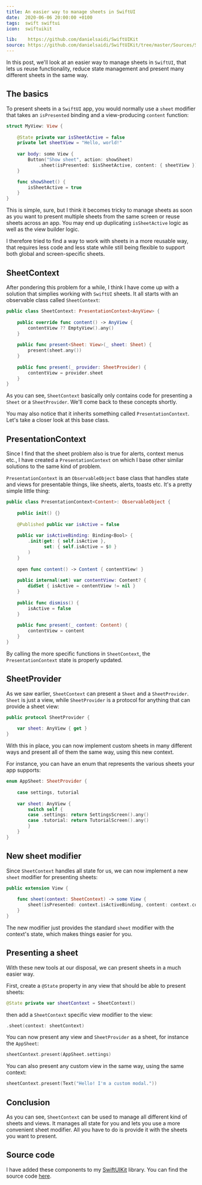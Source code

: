 ```yaml
---
title: An easier way to manage sheets in SwiftUI
date:  2020-06-06 20:00:00 +0100
tags:  swift swiftui
icon:  swiftuikit

lib:    https://github.com/danielsaidi/SwiftUIKit
source: https://github.com/danielsaidi/SwiftUIKit/tree/master/Sources/SwiftUIKit/Sheets
---
```


In this post, we'll look at an easier way to manage sheets in `SwiftUI`, that lets us reuse functionality, reduce state management and present many different sheets in the same way.


## The basics

To present sheets in a `SwiftUI` app, you would normally use a `sheet` modifier that takes an `isPresented` binding and a view-producing `content` function:

```swift
struct MyView: View {
    
    @State private var isSheetActive = false
    private let sheetView = "Hello, world!"
    
    var body: some View {
        Button("Show sheet", action: showSheet)
            .sheet(isPresented: $isSheetActive, content: { sheetView })
    }

    func showSheet() {
        isSheetActive = true
    }
}
```

This is simple, sure, but I think it becomes tricky to manage sheets as soon as you want to present multiple sheets from the same screen or reuse sheets across an app. You may end up duplicating `isSheetActive` logic as well as the view builder logic.

I therefore tried to find a way to work with sheets in a more reusable way, that requires less code and less state while still being flexible to support both global and screen-specific sheets.


## SheetContext

After pondering this problem for a while, I think I have come up with a solution that simplies working with `SwiftUI` sheets. It all starts with an observable class called `SheetContext`:

```swift
public class SheetContext: PresentationContext<AnyView> {
    
    public override func content() -> AnyView {
        contentView ?? EmptyView().any()
    }
    
    public func present<Sheet: View>(_ sheet: Sheet) {
        present(sheet.any())
    }
    
    public func present(_ provider: SheetProvider) {
        contentView = provider.sheet
    }
}
```

As you can see, `SheetContext` basically only contains code for presenting a `Sheet` or a `SheetProvider`. We'll come back to these concepts shortly.

You may also notice that it inherits something called `PresentationContext`. Let's take a closer look at this base class.


## PresentationContext

Since I find that the sheet problem also is true for alerts, context menus etc., I have created a `PresentationContext` on which I base other similar solutions to the same kind of problem.

`PresentationContext` is an `ObservableObject` base class that handles state and views for presentable things, like sheets, alerts, toasts etc. It's a pretty simple little thing:

```swift
public class PresentationContext<Content>: ObservableObject {
    
    public init() {}
    
    @Published public var isActive = false
    
    public var isActiveBinding: Binding<Bool> {
        .init(get: { self.isActive },
              set: { self.isActive = $0 }
        )
    }
    
    open func content() -> Content { contentView! }
    
    public internal(set) var contentView: Content? {
        didSet { isActive = contentView != nil }
    }
    
    public func dismiss() {
        isActive = false
    }
    
    public func present(_ content: Content) {
        contentView = content
    }
}
```

By calling the more specific functions in `SheetContext`, the `PresentationContext` state is properly updated.


## SheetProvider

As we saw earlier, `SheetContext` can present a `Sheet` and a `SheetProvider`. `Sheet` is just a view, while `SheetProvider` is a protocol for anything that can provide a sheet view:

```swift
public protocol SheetProvider {
    
    var sheet: AnyView { get }
}
```

With this in place, you can now implement custom sheets in many different ways and present all of them the same way, using this new context.

For instance, you can have an enum that represents the various sheets your app supports:

```swift
enum AppSheet: SheetProvider {
    
    case settings, tutorial
    
    var sheet: AnyView {
        switch self {
        case .settings: return SettingsScreen().any()
        case .tutorial: return TutorialScreen().any()
        }
    }
}
```


## New sheet modifier

Since `SheetContext` handles all state for us, we can now implement a new `sheet` modifier for presenting sheets:

```swift
public extension View {
    
    func sheet(context: SheetContext) -> some View {
        sheet(isPresented: context.isActiveBinding, content: context.content)
    }
}
```

The new modifier just provides the standard `sheet` modifier with the context's state, which makes things easier for you.


## Presenting a sheet

With these new tools at our disposal, we can present sheets in a much easier way.

First, create a `@State` property in any view that should be able to present sheets:

```swift
@State private var sheetContext = SheetContext()
```

then add a `SheetContext` specific view modifier to the view:

```swift
.sheet(context: sheetContext)
```

You can now present any view and `SheetProvider` as a sheet, for instance the `AppSheet`:

```swift
sheetContext.present(AppSheet.settings)
```

You can also present any custom view in the same way, using the same context:

```swift
sheetContext.present(Text("Hello! I'm a custom modal."))
```


## Conclusion

As you can see, `SheetContext` can be used to manage all different kind of sheets and views. It manages all state for you and lets you use a more convenient sheet modifier. All you have to do is provide it with the sheets you want to present.


## Source code

I have added these components to my [SwiftUIKit]({{page.lib}}) library. You can find the source code [here]({{page.source}}).